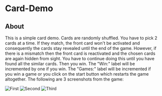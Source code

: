 # Card-Demo

## About
This is a simple card demo. Cards are randomly shuffled. You have to pick 2 cards at a time. If they match, the front card won't be activated and consequently the cards stay revealed until the end of the game.
However, if there is a mismatch then the front card is reactivated and the chosen cards are again hidden from sight. You have to continue doing
this until you have found all the similar cards. Then you win. The "Win:" label will be incremented by one if you win. The "Games:" label will be 
incremented if you win a game or you click on the start button which restarts the game altogether. The following are 3 screenshots from the 
game: 

![First](https://github.com/CuriousGeekyDude/Card-Demo-Game/assets/130616138/40b7e427-9c75-49d7-aee5-770f44544a0d)
![Second](https://github.com/CuriousGeekyDude/Card-Demo-Game/assets/130616138/37df0e83-1ca9-43ee-bf8a-1fc2a7af68fc)
![Third](https://github.com/CuriousGeekyDude/Card-Demo-Game/assets/130616138/663593ce-82b2-455b-8f9e-e807dee0da86)
